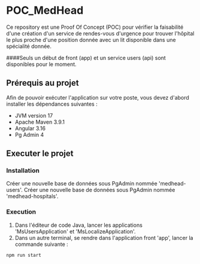 # POC_MedHead

Ce repository est une Proof Of Concept (POC) pour vérifier la faisabilité d'une création d'un service de rendes-vous d'urgence pour trouver l'hôpital le plus proche d'une position donnée avec un lit disponible dans une spécialité donnée.

####Seuls un début de front (app) et un service users (api) sont disponibles pour le moment.

## Prérequis au projet
Afin de pouvoir exécuter l'application sur votre poste, vous devez d'abord installer les dépendances suivantes :
* JVM version 17
* Apache Maven 3.9.1
* Angular 3.16
* Pg Admin 4

## Executer le projet
### Installation
Créer une nouvelle base de données sous PgAdmin nommée 'medhead-users'.
Créer une nouvelle base de données sous PgAdmin nommée 'medhead-hospitals'.

### Execution
1. Dans l'éditeur de code Java, lancer les applications 'MsUsersApplication' et 'MsLocalizeApplication'.
3. Dans un autre terminal, se rendre dans l'application front 'app', lancer la commande suivante :
```bash
npm run start
```

